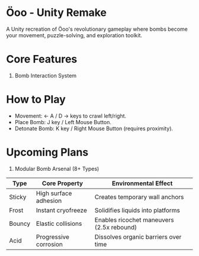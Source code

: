 # Öoo - Unity Remake

A Unity recreation of Öoo's revolutionary gameplay where bombs become your movement, puzzle-solving, and exploration toolkit.

# Core Features

1. Bomb Interaction System

# How to Play

* Movement: ← A / D → keys to crawl left/right.
* Place Bomb: J key / Left Mouse Button.
* Detonate Bomb: K key / Right Mouse Button (requires proximity).

# Upcoming Plans

1. Modular Bomb Arsenal (8+ Types)

| Type | Core Property | Environmental Effect |
| --- | --- | --- |
| Sticky | High surface adhesion | Creates temporary wall anchors |
| Frost | Instant cryofreeze | Solidifies liquids into platforms |
| Bouncy | Elastic collisions | Enables ricochet maneuvers (2.5x rebound) |
| Acid | Progressive corrosion | Dissolves organic barriers over time |
